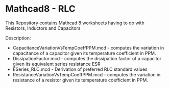 # Mathcad8 - RLC

This Repository contains Mathcad 8 worksheets having to do with Resistors, Inductors and Capacitors

Description:
* CapacitanceVariationVsTempCoeffPPM.mcd - computes the variation in capacitance of a capacitor given its temperature coefficient in PPM.
* DissipationFactor.mcd - computes the dissipation factor of a capacitor given its equivalent series resistance ESR
* ESeries_RLC.mcd - Derivation of preferred RLC standard values
* ResistanceVariationVsTempCoeffPPM.mcd - computes the variation in resistance of a resistor given its temperature coefficient in PPM.
